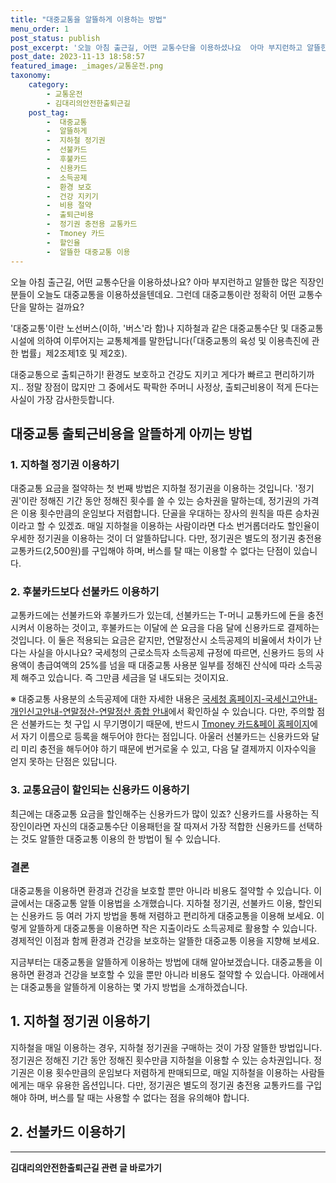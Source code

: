 ```yaml
---
title: "대중교통을 알뜰하게 이용하는 방법"
menu_order: 1
post_status: publish
post_excerpt: '오늘 아침 출근길, 어떤 교통수단을 이용하셨나요  아마 부지런하고 알뜰한 많은 직장인분들이 오늘도 대중교통을 이용하셨을텐데요. 그런데 대중교통이란 정확히 어떤 교통수단을 말하는 걸까요 '
post_date: 2023-11-13 18:58:57
featured_image: _images/교통운전.png
taxonomy:
    category:
        - 교통운전
        - 김대리의안전한출퇴근길
    post_tag:
        -  대중교통
        -  알뜰하게
        -  지하철 정기권
        -  선불카드
        -  후불카드
        -  신용카드
        -  소득공제
        -  환경 보호
        -  건강 지키기
        -  비용 절약
        -  출퇴근비용
        -  정기권 충전용 교통카드
        -  Tmoney 카드
        -  할인율
        -  알뜰한 대중교통 이용
---
```



오늘 아침 출근길, 어떤 교통수단을 이용하셨나요? 아마 부지런하고 알뜰한 많은 직장인분들이 오늘도 대중교통을 이용하셨을텐데요. 그런데 대중교통이란 정확히 어떤 교통수단을 말하는 걸까요?

'대중교통'이란 노선버스(이하, '버스'라 함)나 지하철과 같은 대중교통수단 및 대중교통시설에 의하여 이루어지는 교통체계를 말한답니다(「대중교통의 육성 및 이용촉진에 관한 법률」제2조제1호 및 제2호).

대중교통으로 출퇴근하기! 환경도 보호하고 건강도 지키고 게다가 빠르고 편리하기까지.. 정말 장점이 많지만 그 중에서도 팍팍한 주머니 사정상, 출퇴근비용이 적게 든다는 사실이 가장 감사한듯합니다.

## 대중교통 출퇴근비용을 알뜰하게 아끼는 방법

### 1. 지하철 정기권 이용하기

대중교통 요금을 절약하는 첫 번째 방법은 지하철 정기권을 이용하는 것입니다. '정기권'이란 정해진 기간 동안 정해진 횟수를 쓸 수 있는 승차권을 말하는데, 정기권의 가격은 이용 횟수만큼의 운임보다 저렴합니다. 단골을 우대하는 장사의 원칙을 따른 승차권이라고 할 수 있겠죠. 매일 지하철을 이용하는 사람이라면 다소 번거롭더라도 할인율이 우세한 정기권을 이용하는 것이 더 알뜰하답니다.
다만, 정기권은 별도의 정기권 충전용 교통카드(2,500원)를 구입해야 하며, 버스를 탈 때는 이용할 수 없다는 단점이 있습니다.



### 2. 후불카드보다 선불카드 이용하기

교통카드에는 선불카드와 후불카드가 있는데, 선불카드는 T-머니 교통카드에 돈을 충전시켜서 이용하는 것이고, 후불카드는 이달에 쓴 요금을 다음 달에 신용카드로 결제하는 것입니다. 이 둘은 적용되는 요금은 같지만, 연말정산시 소득공제의 비율에서 차이가 난다는 사실을 아시나요?
국세청의 근로소득자 소득공제 규정에 따르면, 신용카드 등의 사용액이 총급여액의 25%를 넘을 때 대중교통 사용분 일부를 정해진 산식에 따라 소득공제 해주고 있습니다. 즉 그만큼 세금을 덜 내도되는 것이지요.

※ 대중교통 사용분의 소득공제에 대한 자세한 내용은 [국세청 홈페이지-국세신고안내-개인신고안내-연말정산-연말정산 종합 안내](https://www.nts.go.kr/nts/ad/cntnts/cntntsView.do?mi=2304)에서 확인하실 수 있습니다.
다만, 주의할 점은 선불카드는 첫 구입 시 무기명이기 때문에, 반드시 [Tmoney 카드&페이 홈페이지](https://www.t-money.co.kr/)에서 자기 이름으로 등록을 해두어야 한다는 점입니다. 아울러 선불카드는 신용카드와 달리 미리 충전을 해두어야 하기 때문에 번거로울 수 있고, 다음 달 결제까지 이자수익을 얻지 못하는 단점은 있답니다.

### 3. 교통요금이 할인되는 신용카드 이용하기

최근에는 대중교통 요금을 할인해주는 신용카드가 많이 있죠? 신용카드를 사용하는 직장인이라면 자신의 대중교통수단 이용패턴을 잘 따져서 가장 적합한 신용카드를 선택하는 것도 알뜰한 대중교통 이용의 한 방법이 될 수 있습니다.

### 결론

대중교통을 이용하면 환경과 건강을 보호할 뿐만 아니라 비용도 절약할 수 있습니다. 이 글에서는 대중교통 알뜰 이용법을 소개했습니다. 지하철 정기권, 선불카드 이용, 할인되는 신용카드 등 여러 가지 방법을 통해 저렴하고 편리하게 대중교통을 이용해 보세요. 이렇게 알뜰하게 대중교통을 이용하면 작은 지출이라도 소득공제로 활용할 수 있습니다. 경제적인 이점과 함께 환경과 건강을 보호하는 알뜰한 대중교통 이용을 지향해 보세요.


지금부터는 대중교통을 알뜰하게 이용하는 방법에 대해 알아보겠습니다. 대중교통을 이용하면 환경과 건강을 보호할 수 있을 뿐만 아니라 비용도 절약할 수 있습니다. 아래에서는 대중교통을 알뜰하게 이용하는 몇 가지 방법을 소개하겠습니다.

## 1. 지하철 정기권 이용하기

지하철을 매일 이용하는 경우, 지하철 정기권을 구매하는 것이 가장 알뜰한 방법입니다. 정기권은 정해진 기간 동안 정해진 횟수만큼 지하철을 이용할 수 있는 승차권입니다. 정기권은 이용 횟수만큼의 운임보다 저렴하게 판매되므로, 매일 지하철을 이용하는 사람들에게는 매우 유용한 옵션입니다. 다만, 정기권은 별도의 정기권 충전용 교통카드를 구입해야 하며, 버스를 탈 때는 사용할 수 없다는 점을 유의해야 합니다.

## 2. 선불카드 이용하기

<!-- wp:separator -->
<hr class="wp-block-separator has-alpha-channel-opacity"/>
<!-- /wp:separator -->

<!-- wp:group {"backgroundColor":"base","layout":{"type":"constrained"}} -->
<div class="wp-block-group has-base-background-color has-background"><!-- wp:paragraph {"align":"center","fontSize":"medium"} -->
<p class="has-text-align-center has-large-font-size"><strong>김대리의안전한출퇴근길 관련 글 바로가기</strong></p>
<!-- /wp:paragraph -->


<!-- wp:latest-posts
{"categories":[{"id":1794,"count":19,"description":"","link":"https://uknowlaw.com/category/%ea%b9%80%eb%8c%80%eb%a6%ac%ec%9d%98%ec%95%88%ec%a0%84%ed%95%9c%ec%b6%9c%ed%87%b4%ea%b7%bc%ea%b8%b8/","name":"김대리의안전한출퇴근길","slug":"김대리의안전한출퇴근길","taxonomy":"category","parent":0,"meta":[],"_links":{"self":[{"href":"https://uknowlaw.com/wp-json/wp/v2/categories/1794"}],"collection":[{"href":"https://uknowlaw.com/wp-json/wp/v2/categories"}],"about":[{"href":"https://uknowlaw.com/wp-json/wp/v2/taxonomies/category"}],"wp:post_type":[{"href":"https://uknowlaw.com/wp-json/wp/v2/posts?categories=1794"}],"curies":[{"name":"wp","href":"https://api.w.org/{rel}","templated":true}]}}],"postsToShow":100,"excerptLength":28,"postLayout":"grid","columns":2,"featuredImageAlign":"left","featuredImageSizeSlug":"large","fontSize":"small"} /--></div>
<!-- /wp:group -->